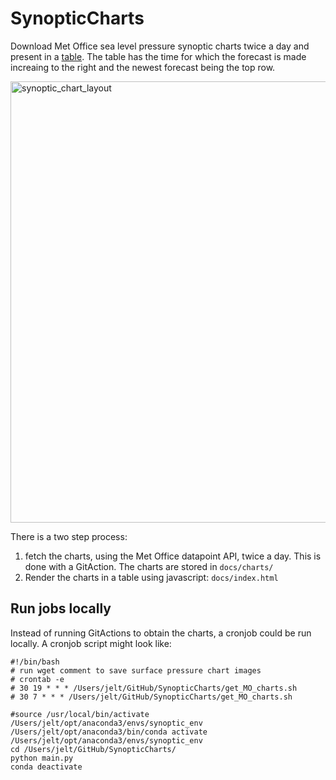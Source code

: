 # SynopticCharts
Download Met Office sea level pressure synoptic charts twice a day and present in a [table](https://jpolton.github.io/SynopticCharts/index.html). The table has the time for which the forecast is made increaing to the right and the newest forecast being the top row.

[<img width="706" alt="synoptic_chart_layout" src="https://github.com/jpolton/SynopticCharts/assets/22616872/9c46d8dd-b5b5-4dad-bfb6-4fec7ce11bb6">](https://jpolton.github.io/SynopticCharts/index.html)

There is a two step process:
1) fetch the charts, using the Met Office datapoint API, twice a day. This is done with a GitAction. The charts are stored in `docs/charts/`
2) Render the charts in a table using javascript: `docs/index.html`

## Run jobs locally
Instead of running GitActions to obtain the charts, a cronjob could be run locally. A cronjob script might look like:

    #!/bin/bash
    # run wget comment to save surface pressure chart images
    # crontab -e
    # 30 19 * * * /Users/jelt/GitHub/SynopticCharts/get_MO_charts.sh
    # 30 7 * * * /Users/jelt/GitHub/SynopticCharts/get_MO_charts.sh
    
    #source /usr/local/bin/activate /Users/jelt/opt/anaconda3/envs/synoptic_env 
    /Users/jelt/opt/anaconda3/bin/conda activate /Users/jelt/opt/anaconda3/envs/synoptic_env
    cd /Users/jelt/GitHub/SynopticCharts/
    python main.py
    conda deactivate

